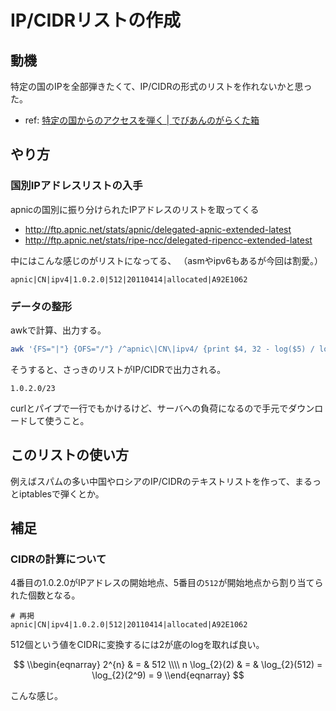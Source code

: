 # IP/CIDRリストの作成

## 動機

特定の国のIPを全部弾きたくて、IP/CIDRの形式のリストを作れないかと思った。

 * ref: [特定の国からのアクセスを弾く | でびあんのがらくた箱](http://www.kvs.jp/archives/2369)

## やり方

### 国別IPアドレスリストの入手

apnicの国別に振り分けられたIPアドレスのリストを取ってくる

 * http://ftp.apnic.net/stats/apnic/delegated-apnic-extended-latest
 * http://ftp.apnic.net/stats/ripe-ncc/delegated-ripencc-extended-latest

中にはこんな感じのがリストになってる、
（asmやipv6もあるが今回は割愛。）

```
apnic|CN|ipv4|1.0.2.0|512|20110414|allocated|A92E1062
```

### データの整形

awkで計算、出力する。

```sh
awk '{FS="|"} {OFS="/"} /^apnic\|CN\|ipv4/ {print $4, 32 - log($5) / log(2)}' delegated-apnic-extended-latest
```

そうすると、さっきのリストがIP/CIDRで出力される。

```
1.0.2.0/23
```

curlとパイプで一行でもかけるけど、サーバへの負荷になるので手元でダウンロードして使うこと。

## このリストの使い方

例えばスパムの多い中国やロシアのIP/CIDRのテキストリストを作って、まるっとiptablesで弾くとか。

## 補足

### CIDRの計算について

4番目の1.0.2.0がIPアドレスの開始地点、5番目の`512`が開始地点から割り当てられた個数となる。

```
# 再掲
apnic|CN|ipv4|1.0.2.0|512|20110414|allocated|A92E1062
```

512個という値をCIDRに変換するには2が底のlogを取れば良い。

$$
\\begin{eqnarray}
2^{n} & = & 512 \\\\
n \log_{2}(2) & = & \log_{2}(512) = \log_{2}(2^9) = 9
\\end{eqnarray}
$$

こんな感じ。